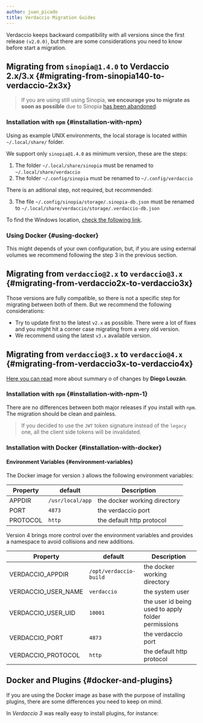 ```yaml
---
author: juan_picado
title: Verdaccio Migration Guides
---
```


Verdaccio keeps backward compatibility with all versions since the first release `(v2.0.0)`, but there are some considerations you need to know before start a migration.

<!--truncate-->

## Migrating from `sinopia@1.4.0` to Verdaccio 2.x/3.x {#migrating-from-sinopia140-to-verdaccio-2x3x}

> If you are using still using Sinopia, **we encourage you to migrate as soon as possible** due to Sinopia [has been abandoned](https://github.com/rlidwka/sinopia/issues/376).

### Installation with `npm` {#installation-with-npm}

Using as example UNIX environments, the local storage is located within `~/.local/share/` folder.

We support only `sinopia@1.4.0` as minimum version, these are the steps:

1. The folder `~/.local/share/sinopia` must be renamed to `~/.local/share/verdaccio`
2. The folder `~/.config/sinopia` must be renamed to `~/.config/verdaccio`

There is an aditional step, not required, but recommended:

3. The file `~/.config/sinopia/storage/.sinopia-db.json` must be renamed to `~/.local/share/verdaccio/storage/.verdaccio-db.json`

To find the Windows location, [check the following link](https://verdaccio.org/docs/en/cli#default-storage-location).

### Using Docker {#using-docker}

This might depends of your own configuration, but, if you are using external volumes we recommend following the step 3 in the previous section.

## Migrating from `verdaccio@2.x` to `verdaccio@3.x` {#migrating-from-verdaccio2x-to-verdaccio3x}

Those versions are fully compatible, so there is not a specific step for migrating between both of them.
But we recommend the following considerations:

- Try to update first to the latest `v2.x` as possible. There were a lot of fixes and you might hit a corner case migrating from a very old version.
- We recommend using the latest `v3.x` available version.

## Migrating from `verdaccio@3.x` to `verdaccio@4.x` {#migrating-from-verdaccio3x-to-verdaccio4x}

[Here you can read](https://github.com/verdaccio/verdaccio/issues/836#issuecomment-408477496) more about summary o of changes by **Diego Louzán**.

### Installation with `npm` {#installation-with-npm-1}

There are no differences between both major releases if you install with `npm`. The migration should be clean and painless.

> If you decided to use the `JWT` token signature instead of the `legacy` one, all the client side tokens will be invalidated.

### Installation with Docker {#installation-with-docker}

#### Environment Variables {#environment-variables}

The Docker image for version `3` allows the following environment variables:

| Property | default          | Description                  |
| -------- | ---------------- | ---------------------------- |
| APPDIR   | `/usr/local/app` | the docker working directory |
| PORT     | `4873`           | the verdaccio port           |
| PROTOCOL | `http`           | the default http protocol    |

Version 4 brings more control over the environment variables and provides a namespace to avoid collisions and new additions.

| Property            | default                | Description                                        |
| ------------------- | ---------------------- | -------------------------------------------------- |
| VERDACCIO_APPDIR    | `/opt/verdaccio-build` | the docker working directory                       |
| VERDACCIO_USER_NAME | `verdaccio`            | the system user                                    |
| VERDACCIO_USER_UID  | `10001`                | the user id being used to apply folder permissions |
| VERDACCIO_PORT      | `4873`                 | the verdaccio port                                 |
| VERDACCIO_PROTOCOL  | `http`                 | the default http protocol                          |

## Docker and Plugins {#docker-and-plugins}

If you are using the Docker image as base with the purpose of installing plugins, there are some differences you need to keep on mind.

In _Verdaccio 3_ was really easy to install plugins, for instance:

```

```
